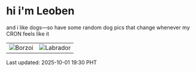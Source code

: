 # hi i'm Leoben

and i like dogs—so have some random dog pics that change whenever my CRON feels like it

|  |  |
|--------|----------|
| ![Borzoi](https://random-dog-vercel.vercel.app/api/random-borzoi?v=1759318201) | ![Labrador](https://random-dog-vercel.vercel.app/api/random-labrador?v=1759318201) |

Last updated: 2025-10-01 19:30 PHT

